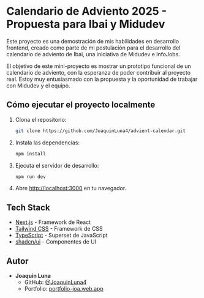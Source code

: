 # Calendario de Adviento 2025 - Propuesta para Ibai y Midudev

Este proyecto es una demostración de mis habilidades en desarrollo frontend, creado como parte de mi postulación para el desarrollo del calendario de adviento de Ibai, una iniciativa de Midudev e InfoJobs.

El objetivo de este mini-proyecto es mostrar un prototipo funcional de un calendario de adviento, con la esperanza de poder contribuir al proyecto real. Estoy muy entusiasmado con la propuesta y la oportunidad de trabajar con Midudev y el equipo.

## Cómo ejecutar el proyecto localmente

1.  Clona el repositorio:
    ```bash
    git clone https://github.com/JoaquinLuna4/advient-calendar.git
    ```
2.  Instala las dependencias:
    ```bash
    npm install
    ```
3.  Ejecuta el servidor de desarrollo:
    ```bash
    npm run dev
    ```
4.  Abre [http://localhost:3000](http://localhost:3000) en tu navegador.

## Tech Stack

- [Next.js](https://nextjs.org/) - Framework de React
- [Tailwind CSS](https://tailwindcss.com/) - Framework de CSS
- [TypeScript](https://www.typescriptlang.org/) - Superset de JavaScript
- [shadcn/ui](https://ui.shadcn.com/) - Componentes de UI

## Autor

- **Joaquin Luna**
  - GitHub: [@JoaquinLuna4](https://github.com/JoaquinLuna4)
  - Portfolio: [portfolio-joa.web.app](https://portfolio-joa.web.app/)
